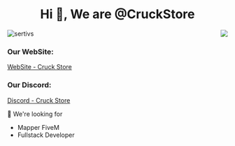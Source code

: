 <h1 align="center">Hi 👋, We are @CruckStore</h1>

<a href="<https://discord.com/users/746700907248484393>">
  <img src="https://lanyard.cnrad.dev/api/420265973640331284?hideTimestamp=true&idleMessage=Sleeping" align="right" />
</a>

<p align="left"> <img src="https://komarev.com/ghpvc/?username=CruckStore&label=Profile%20views&color=0e75b6&style=flat" alt="sertivs" /> </p>

<h3 align="left">Our WebSite:</h3>
<p><a href="https://cruck.store" target="_blank">WebSite - Cruck Store</a></p>

<h3 align="left">Our Discord:</h3>
<p><a href="https://discord.gg/cruckstore" target="_blank">Discord - Cruck Store</a></p>

💞️ We're looking for
  - Mapper FiveM
  - Fullstack Developer
